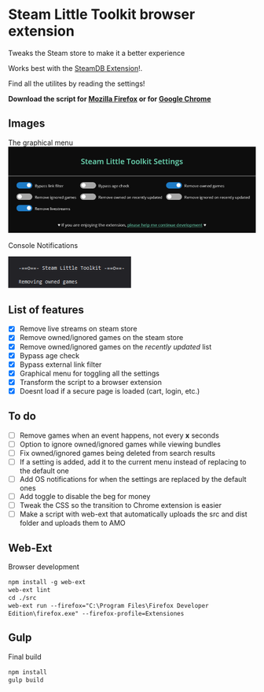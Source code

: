 # Steam Little Toolkit browser extension
Tweaks the Steam store to make it a better experience

Works best with the [SteamDB Extension](https://steamdb.info/extension/)!.

Find all the utilites by reading the settings!

**Download the script for [Mozilla Firefox](https://addons.mozilla.org/en-US/firefox/addon/steam-little-toolkit/) or for [Google Chrome](https://example.com)**


## Images

The graphical menu
![Menu](README/images/Graphical_Menu.PNG)

Console Notifications

![Notifications](README/images/Notifications.PNG)

## List of features
- [x] Remove live streams on steam store
- [x] Remove owned/ignored games on the steam store
- [x] Remove owned/ignored games on the *recently updated* list
- [x] Bypass age check
- [x] Bypass external link filter
- [x] Graphical menu for toggling all the settings
- [x] Transform the script to a browser extension
- [x] Doesnt load if a secure page is loaded (cart, login, etc.)

## To do
- [ ] Remove games when an event happens, not every **x** seconds
- [ ] Option to ignore owned/ignored games while viewing bundles
- [ ] Fix owned/ignored games being deleted from search results
- [ ] If a setting is added, add it to the current menu instead of replacing to the default one
- [ ] Add OS notifications for when the settings are replaced by the default ones
- [ ] Add toggle to disable the beg for money
- [ ] Tweak the CSS so the transition to Chrome extension is easier
- [ ] Make a script with web-ext that automatically uploads the src and dist folder and uploads them to AMO 

## Web-Ext
Browser development
```
npm install -g web-ext
web-ext lint
cd ./src
web-ext run --firefox="C:\Program Files\Firefox Developer Edition\firefox.exe" --firefox-profile=Extensiones
```

## Gulp
Final build
```
npm install
gulp build
```